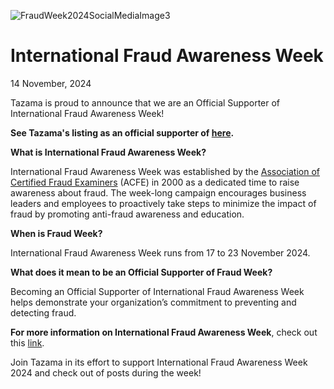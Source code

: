 ![FraudWeek2024SocialMediaImage3](/image/FraudWeek2024_SocialMediaImage3-1200x630.png)
# International Fraud Awareness Week
14 November, 2024

Tazama is proud to announce that we are an Official Supporter of International Fraud Awareness Week!

**See Tazama's listing as an official supporter of [here](https://www.fraudweek.com/supporting-organizations).**

**What is International Fraud Awareness Week?**

International Fraud Awareness Week was established by the [Association of Certified Fraud Examiners](https://www.acfe.com/) (ACFE) in 2000 as a dedicated time to raise awareness about fraud. The week-long campaign encourages business leaders and employees to proactively take steps to minimize the impact of fraud by promoting anti-fraud awareness and education.

**When is Fraud Week?**

International Fraud Awareness Week runs from 17 to 23 November 2024.

**What does it mean to be an Official Supporter of Fraud Week?**

Becoming an Official Supporter of International Fraud Awareness Week helps demonstrate your organization’s commitment to preventing and detecting fraud.

**For more information on International Fraud Awareness Week**, check out this [link](https://www.fraudweek.com/).

Join Tazama in its effort to support International Fraud Awareness Week 2024 and check out of posts during the week!

